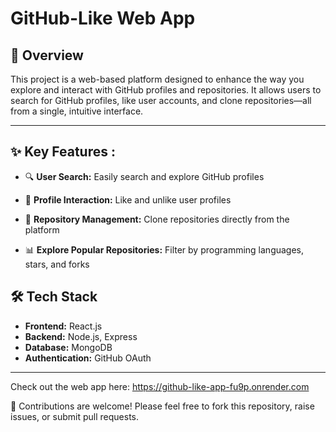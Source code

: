 # GitHub-Like Web App  

## 🚀 Overview  

This project is a web-based platform designed to enhance the way you explore and interact with GitHub profiles and repositories. It allows users to search for GitHub profiles, like user accounts, and clone repositories—all from a single, intuitive interface.  

---

## ✨ Key Features :

- 🔍 **User Search:** Easily search and explore GitHub profiles
  
- 🌟 **Profile Interaction:** Like and unlike user profiles
  
- 📂 **Repository Management:** Clone repositories directly from the platform
  
- 📊 **Explore Popular Repositories:** Filter by programming languages, stars, and forks  


## 🛠️ Tech Stack  
- **Frontend:** React.js  
- **Backend:** Node.js, Express  
- **Database:** MongoDB  
- **Authentication:** GitHub OAuth  
  

---

Check out the web app here: https://github-like-app-fu9p.onrender.com

🤝 Contributions are welcome! Please feel free to fork this repository, raise issues, or submit pull requests. 
